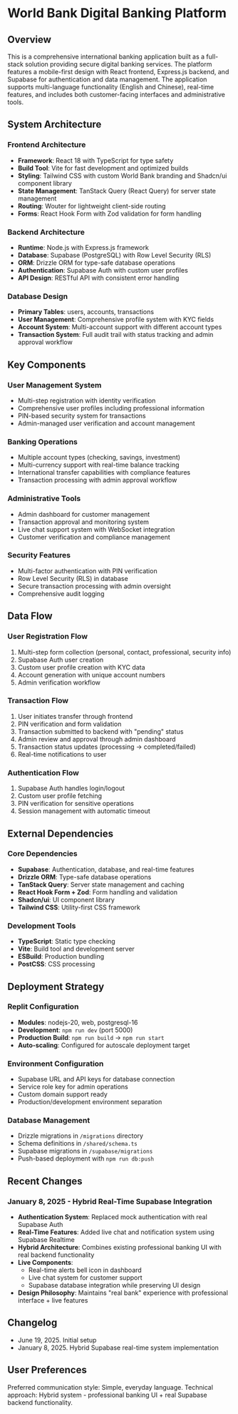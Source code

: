 # World Bank Digital Banking Platform

## Overview

This is a comprehensive international banking application built as a full-stack solution providing secure digital banking services. The platform features a mobile-first design with React frontend, Express.js backend, and Supabase for authentication and data management. The application supports multi-language functionality (English and Chinese), real-time features, and includes both customer-facing interfaces and administrative tools.

## System Architecture

### Frontend Architecture
- **Framework**: React 18 with TypeScript for type safety
- **Build Tool**: Vite for fast development and optimized builds
- **Styling**: Tailwind CSS with custom World Bank branding and Shadcn/ui component library
- **State Management**: TanStack Query (React Query) for server state management
- **Routing**: Wouter for lightweight client-side routing
- **Forms**: React Hook Form with Zod validation for form handling

### Backend Architecture
- **Runtime**: Node.js with Express.js framework
- **Database**: Supabase (PostgreSQL) with Row Level Security (RLS)
- **ORM**: Drizzle ORM for type-safe database operations
- **Authentication**: Supabase Auth with custom user profiles
- **API Design**: RESTful API with consistent error handling

### Database Design
- **Primary Tables**: users, accounts, transactions
- **User Management**: Comprehensive profile system with KYC fields
- **Account System**: Multi-account support with different account types
- **Transaction System**: Full audit trail with status tracking and admin approval workflow

## Key Components

### User Management System
- Multi-step registration with identity verification
- Comprehensive user profiles including professional information
- PIN-based security system for transactions
- Admin-managed user verification and account management

### Banking Operations
- Multiple account types (checking, savings, investment)
- Multi-currency support with real-time balance tracking
- International transfer capabilities with compliance features
- Transaction processing with admin approval workflow

### Administrative Tools
- Admin dashboard for customer management
- Transaction approval and monitoring system
- Live chat support system with WebSocket integration
- Customer verification and compliance management

### Security Features
- Multi-factor authentication with PIN verification
- Row Level Security (RLS) in database
- Secure transaction processing with admin oversight
- Comprehensive audit logging

## Data Flow

### User Registration Flow
1. Multi-step form collection (personal, contact, professional, security info)
2. Supabase Auth user creation
3. Custom user profile creation with KYC data
4. Account generation with unique account numbers
5. Admin verification workflow

### Transaction Flow
1. User initiates transfer through frontend
2. PIN verification and form validation
3. Transaction submitted to backend with "pending" status
4. Admin review and approval through admin dashboard
5. Transaction status updates (processing → completed/failed)
6. Real-time notifications to user

### Authentication Flow
1. Supabase Auth handles login/logout
2. Custom user profile fetching
3. PIN verification for sensitive operations
4. Session management with automatic timeout

## External Dependencies

### Core Dependencies
- **Supabase**: Authentication, database, and real-time features
- **Drizzle ORM**: Type-safe database operations
- **TanStack Query**: Server state management and caching
- **React Hook Form + Zod**: Form handling and validation
- **Shadcn/ui**: UI component library
- **Tailwind CSS**: Utility-first CSS framework

### Development Tools
- **TypeScript**: Static type checking
- **Vite**: Build tool and development server
- **ESBuild**: Production bundling
- **PostCSS**: CSS processing

## Deployment Strategy

### Replit Configuration
- **Modules**: nodejs-20, web, postgresql-16
- **Development**: `npm run dev` (port 5000)
- **Production Build**: `npm run build` → `npm run start`
- **Auto-scaling**: Configured for autoscale deployment target

### Environment Configuration
- Supabase URL and API keys for database connection
- Service role key for admin operations
- Custom domain support ready
- Production/development environment separation

### Database Management
- Drizzle migrations in `/migrations` directory
- Schema definitions in `/shared/schema.ts`
- Supabase migrations in `/supabase/migrations`
- Push-based deployment with `npm run db:push`

## Recent Changes

### January 8, 2025 - Hybrid Real-Time Supabase Integration
- **Authentication System**: Replaced mock authentication with real Supabase Auth
- **Real-Time Features**: Added live chat and notification system using Supabase Realtime
- **Hybrid Architecture**: Combines existing professional banking UI with real backend functionality
- **Live Components**: 
  - Real-time alerts bell icon in dashboard
  - Live chat system for customer support
  - Supabase database integration while preserving UI design
- **Design Philosophy**: Maintains "real bank" experience with professional interface + live features

## Changelog
- June 19, 2025. Initial setup
- January 8, 2025. Hybrid Supabase real-time system implementation

## User Preferences

Preferred communication style: Simple, everyday language.
Technical approach: Hybrid system - professional banking UI + real Supabase backend functionality.